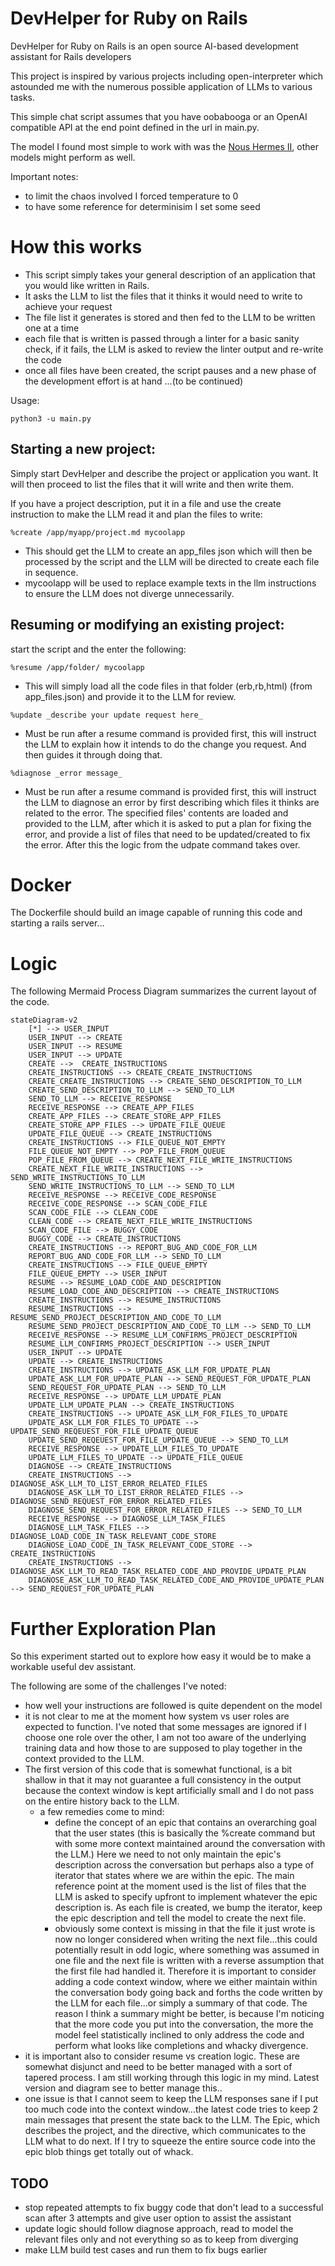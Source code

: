 # DevHelper for Ruby on Rails

DevHelper for Ruby on Rails is an open source AI-based development assistant for Rails developers

This project is inspired by various projects including open-interpreter which astounded me with the numerous possible application of LLMs to various tasks.

This simple chat script assumes that you have oobabooga or an OpenAI compatible API at the end point defined in the url in main.py.

The model I found most simple to work with was the [Nous Hermes II](https://huggingface.co/bartowski/Hermes-2-Pro-Llama-3-8B-exl2/tree/8_0), other models might perform as well.

Important notes:

- to limit the chaos involved I forced temperature to 0
- to have some reference for determinisim I set some seed

# How this works

- This script simply takes your general description of an application that you would like written in Rails.
- It asks the LLM to list the files that it thinks it would need to write to achieve your request
- The file list it generates is stored and then fed to the LLM to be written one at a time
- each file that is written is passed through a linter for a basic sanity check, if it fails, the LLM is asked to review the linter output and re-write the code
- once all files have been created, the script pauses and a new phase of the development effort is at hand
  ...(to be continued)

Usage:

```
python3 -u main.py
```

## Starting a new project:

Simply start DevHelper and describe the project or application you want. It will then proceed to list the files that it will write and then write them.

If you have a project description, put it in a file and use the create instruction to make the LLM read it and plan the files to write:

```
%create /app/myapp/project.md mycoolapp
```

- This should get the LLM to create an app_files json which will then be processed by the script and the LLM will be directed to create each file in sequence.
- mycoolapp will be used to replace example texts in the llm instructions to ensure the LLM does not diverge unnecessarily.

## Resuming or modifying an existing project:

start the script and the enter the following:

```
%resume /app/folder/ mycoolapp
```

- This will simply load all the code files in that folder (erb,rb,html) (from app_files.json) and provide it to the LLM for review.

```
%update _describe your update request here_
```

- Must be run after a resume command is provided first, this will instruct the LLM to explain how it intends to do the change you request. And then guides it through doing that.

```
%diagnose _error message_
```

- Must be run after a resume command is provided first, this will instruct the LLM to diagnose an error by first describing which files it thinks are related to the error. The specified files' contents are loaded and provided to the LLM, after which it is asked to put a plan for fixing the error, and provide a list of files that need to be updated/created to fix the error. After this the logic from the udpate command takes over.

# Docker

The Dockerfile should build an image capable of running this code and starting a rails server...

# Logic

The following Mermaid Process Diagram summarizes the current layout of the code.

```mermaid
stateDiagram-v2
    [*] --> USER_INPUT
    USER_INPUT --> CREATE
    USER_INPUT --> RESUME
    USER_INPUT --> UPDATE
    CREATE -->  CREATE_INSTRUCTIONS
    CREATE_INSTRUCTIONS --> CREATE_CREATE_INSTRUCTIONS
    CREATE_CREATE_INSTRUCTIONS --> CREATE_SEND_DESCRIPTION_TO_LLM
    CREATE_SEND_DESCRIPTION_TO_LLM --> SEND_TO_LLM
    SEND_TO_LLM --> RECEIVE_RESPONSE
    RECEIVE_RESPONSE --> CREATE_APP_FILES
    CREATE_APP_FILES --> CREATE_STORE_APP_FILES
    CREATE_STORE_APP_FILES --> UPDATE_FILE_QUEUE
    UPDATE_FILE_QUEUE --> CREATE_INSTRUCTIONS
    CREATE_INSTRUCTIONS --> FILE_QUEUE_NOT_EMPTY
    FILE_QUEUE_NOT_EMPTY --> POP_FILE_FROM_QUEUE
    POP_FILE_FROM_QUEUE --> CREATE_NEXT_FILE_WRITE_INSTRUCTIONS
    CREATE_NEXT_FILE_WRITE_INSTRUCTIONS --> SEND_WRITE_INSTRUCTIONS_TO_LLM
    SEND_WRITE_INSTRUCTIONS_TO_LLM --> SEND_TO_LLM
    RECEIVE_RESPONSE --> RECEIVE_CODE_RESPONSE
    RECEIVE_CODE_RESPONSE --> SCAN_CODE_FILE
    SCAN_CODE_FILE --> CLEAN_CODE
    CLEAN_CODE --> CREATE_NEXT_FILE_WRITE_INSTRUCTIONS
    SCAN_CODE_FILE --> BUGGY_CODE
    BUGGY_CODE --> CREATE_INSTRUCTIONS
    CREATE_INSTRUCTIONS --> REPORT_BUG_AND_CODE_FOR_LLM
    REPORT_BUG_AND_CODE_FOR_LLM --> SEND_TO_LLM
    CREATE_INSTRUCTIONS --> FILE_QUEUE_EMPTY
    FILE_QUEUE_EMPTY --> USER_INPUT
    RESUME --> RESUME_LOAD_CODE_AND_DESCRIPTION
    RESUME_LOAD_CODE_AND_DESCRIPTION --> CREATE_INSTRUCTIONS
    CREATE_INSTRUCTIONS --> RESUME_INSTRUCTIONS
    RESUME_INSTRUCTIONS --> RESUME_SEND_PROJECT_DESCRIPTION_AND_CODE_TO_LLM
    RESUME_SEND_PROJECT_DESCRIPTION_AND_CODE_TO_LLM --> SEND_TO_LLM
    RECEIVE_RESPONSE --> RESUME_LLM_CONFIRMS_PROJECT_DESCRIPTION
    RESUME_LLM_CONFIRMS_PROJECT_DESCRIPTION --> USER_INPUT
    USER_INPUT --> UPDATE
    UPDATE --> CREATE_INSTRUCTIONS
    CREATE_INSTRUCTIONS --> UPDATE_ASK_LLM_FOR_UPDATE_PLAN
    UPDATE_ASK_LLM_FOR_UPDATE_PLAN --> SEND_REQUEST_FOR_UPDATE_PLAN
    SEND_REQUEST_FOR_UPDATE_PLAN --> SEND_TO_LLM
    RECEIVE_RESPONSE --> UPDATE_LLM_UPDATE_PLAN
    UPDATE_LLM_UPDATE_PLAN --> CREATE_INSTRUCTIONS
    CREATE_INSTRUCTIONS --> UPDATE_ASK_LLM_FOR_FILES_TO_UPDATE
    UPDATE_ASK_LLM_FOR_FILES_TO_UPDATE --> UPDATE_SEND_REQEUEST_FOR_FILE_UPDATE_QUEUE
    UPDATE_SEND_REQEUEST_FOR_FILE_UPDATE_QUEUE --> SEND_TO_LLM
    RECEIVE_RESPONSE --> UPDATE_LLM_FILES_TO_UPDATE
    UPDATE_LLM_FILES_TO_UPDATE --> UPDATE_FILE_QUEUE
    DIAGNOSE --> CREATE_INSTRUCTIONS
    CREATE_INSTRUCTIONS --> DIAGNOSE_ASK_LLM_TO_LIST_ERROR_RELATED_FILES
    DIAGNOSE_ASK_LLM_TO_LIST_ERROR_RELATED_FILES --> DIAGNOSE_SEND_REQUEST_FOR_ERROR_RELATED_FILES
    DIAGNOSE_SEND_REQUEST_FOR_ERROR_RELATED_FILES --> SEND_TO_LLM
    RECEIVE_RESPONSE --> DIAGNOSE_LLM_TASK_FILES
    DIAGNOSE_LLM_TASK_FILES --> DIAGNOSE_LOAD_CODE_IN_TASK_RELEVANT_CODE_STORE
    DIAGNOSE_LOAD_CODE_IN_TASK_RELEVANT_CODE_STORE --> CREATE_INSTRUCTIONS
    CREATE_INSTRUCTIONS --> DIAGNOSE_ASK_LLM_TO_READ_TASK_RELATED_CODE_AND_PROVIDE_UPDATE_PLAN
    DIAGNOSE_ASK_LLM_TO_READ_TASK_RELATED_CODE_AND_PROVIDE_UPDATE_PLAN --> SEND_REQUEST_FOR_UPDATE_PLAN
```

# Further Exploration Plan

So this experiment started out to explore how easy it would be to make a workable useful dev assistant.

The following are some of the challenges I've noted:

- how well your instructions are followed is quite dependent on the model
- it is not clear to me at the moment how system vs user roles are expected to function. I've noted that some messages are ignored if I choose one role over the other, I am not too aware of the underlying training data and how those to are supposed to play together in the context provided to the LLM.
- The first version of this code that is somewhat functional, is a bit shallow in that it may not guarantee a full consistency in the output because the context window is kept artificially small and I do not pass on the entire history back to the LLM.
  - a few remedies come to mind:
    - define the concept of an epic that contains an overarching goal that the user states (this is basically the %create command but with some more context maintained around the conversation with the LLM.) Here we need to not only maintain the epic's description across the conversation but perhaps also a type of iterator that states where we are within the epic. The main reference point at the moment used is the list of files that the LLM is asked to specify upfront to implement whatever the epic description is. As each file is created, we bump the iterator, keep the epic description and tell the model to create the next file.
    - obviously some context is missing in that the file it just wrote is now no longer considered when writing the next file...this could potentially result in odd logic, where something was assumed in one file and the next file is written with a reverse assumption that the first file had handled it. Therefore it is important to consider adding a code context window, where we either maintain within the conversation body going back and forths the code written by the LLM for each file...or simply a summary of that code. The reason I think a summary might be better, is because I'm noticing that the more code you put into the conversation, the more the model feel statistically inclined to only address the code and perform what looks like completions and whacky divergence.
- it is important also to consider resume vs creation logic. These are somewhat disjunct and need to be better managed with a sort of tapered process. I am still working through this logic in my mind. Latest version and diagram see to better manage this..
- one issue is that I cannot seem to keep the LLM responses sane if I put too much code into the context window...the latest code tries to keep 2 main messages that present the state back to the LLM. The Epic, which describes the project, and the directive, which communicates to the LLM what to do next. If I try to squeeze the entire source code into the epic blob things get totally out of whack.

## TODO

- stop repeated attempts to fix buggy code that don't lead to a successful scan after 3 attempts and give user option to assist the assistant
- update logic should follow diagnose approach, read to model the relevant files only and not everything so as to keep from diverging
- make LLM build test cases and run them to fix bugs earlier
